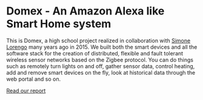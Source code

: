 # Domex - An Amazon Alexa like Smart Home system

This is Domex, a high school project realized in collaboration with [Simone Lorengo](https://github.com/simonelorengo) many years ago in 2015. We built both the smart devices and all the software stack for the creation of distributed, flexible and fault tolerant wireless sensor networks based on the Zigbee protocol.
You can do things such as remotely turn lights on and off, gather sensor data, control heating, add and remove smart devices on the fly, look at historical data through the web portal and so on.

[Read our report](https://github.com/XNightHawk/Domex/blob/master/thesis.pdf)
